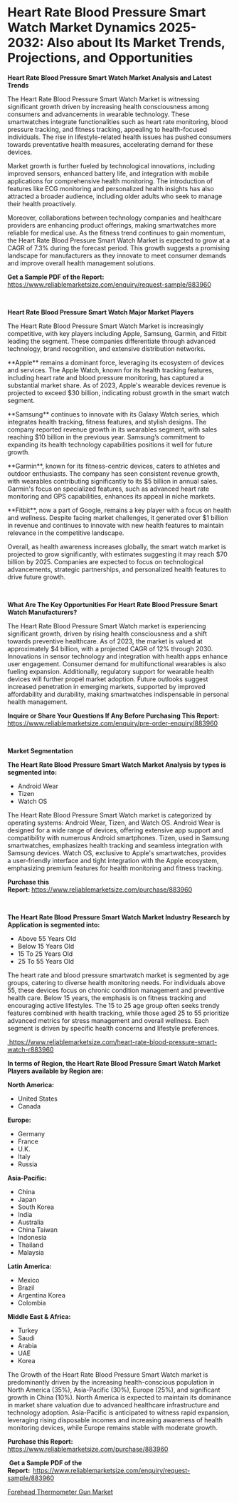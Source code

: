 <p><h1>Heart Rate Blood Pressure Smart Watch Market Dynamics 2025-2032: Also about Its Market Trends, Projections, and Opportunities</h1></p><p><strong>Heart Rate Blood Pressure Smart Watch Market Analysis and Latest Trends</strong></p>
<p><p>The Heart Rate Blood Pressure Smart Watch Market is witnessing significant growth driven by increasing health consciousness among consumers and advancements in wearable technology. These smartwatches integrate functionalities such as heart rate monitoring, blood pressure tracking, and fitness tracking, appealing to health-focused individuals. The rise in lifestyle-related health issues has pushed consumers towards preventative health measures, accelerating demand for these devices.</p><p>Market growth is further fueled by technological innovations, including improved sensors, enhanced battery life, and integration with mobile applications for comprehensive health monitoring. The introduction of features like ECG monitoring and personalized health insights has also attracted a broader audience, including older adults who seek to manage their health proactively.</p><p>Moreover, collaborations between technology companies and healthcare providers are enhancing product offerings, making smartwatches more reliable for medical use. As the fitness trend continues to gain momentum, the Heart Rate Blood Pressure Smart Watch Market is expected to grow at a CAGR of 7.3% during the forecast period. This growth suggests a promising landscape for manufacturers as they innovate to meet consumer demands and improve overall health management solutions.</p></p>
<p><strong>Get a Sample PDF of the Report:&nbsp;</strong> <a href="https://www.reliablemarketsize.com/enquiry/request-sample/883960?utm_campaign=1833&utm_medium=2&utm_source=Github&utm_content=ia&utm_term=05022025&utm_id=heart-rate-blood-pressure-smart-watch">https://www.reliablemarketsize.com/enquiry/request-sample/883960</a></p>
<p>&nbsp;</p>
<p><strong>Heart Rate Blood Pressure Smart Watch Major Market Players</strong></p>
<p><p>The Heart Rate Blood Pressure Smart Watch Market is increasingly competitive, with key players including Apple, Samsung, Garmin, and Fitbit leading the segment. These companies differentiate through advanced technology, brand recognition, and extensive distribution networks.</p><p>**Apple** remains a dominant force, leveraging its ecosystem of devices and services. The Apple Watch, known for its health tracking features, including heart rate and blood pressure monitoring, has captured a substantial market share. As of 2023, Apple's wearable devices revenue is projected to exceed $30 billion, indicating robust growth in the smart watch segment.</p><p>**Samsung** continues to innovate with its Galaxy Watch series, which integrates health tracking, fitness features, and stylish designs. The company reported revenue growth in its wearables segment, with sales reaching $10 billion in the previous year. Samsung’s commitment to expanding its health technology capabilities positions it well for future growth.</p><p>**Garmin**, known for its fitness-centric devices, caters to athletes and outdoor enthusiasts. The company has seen consistent revenue growth, with wearables contributing significantly to its $5 billion in annual sales. Garmin's focus on specialized features, such as advanced heart rate monitoring and GPS capabilities, enhances its appeal in niche markets.</p><p>**Fitbit**, now a part of Google, remains a key player with a focus on health and wellness. Despite facing market challenges, it generated over $1 billion in revenue and continues to innovate with new health features to maintain relevance in the competitive landscape.</p><p>Overall, as health awareness increases globally, the smart watch market is projected to grow significantly, with estimates suggesting it may reach $70 billion by 2025. Companies are expected to focus on technological advancements, strategic partnerships, and personalized health features to drive future growth.</p></p>
<p>&nbsp;</p>
<p><strong>What Are The Key Opportunities For Heart Rate Blood Pressure Smart Watch Manufacturers?</strong></p>
<p><p>The Heart Rate Blood Pressure Smart Watch market is experiencing significant growth, driven by rising health consciousness and a shift towards preventive healthcare. As of 2023, the market is valued at approximately $4 billion, with a projected CAGR of 12% through 2030. Innovations in sensor technology and integration with health apps enhance user engagement. Consumer demand for multifunctional wearables is also fueling expansion. Additionally, regulatory support for wearable health devices will further propel market adoption. Future outlooks suggest increased penetration in emerging markets, supported by improved affordability and durability, making smartwatches indispensable in personal health management.</p></p>
<p><strong>Inquire or Share Your Questions If Any Before Purchasing This Report:</strong> <a href="https://www.reliablemarketsize.com/enquiry/pre-order-enquiry/883960?utm_campaign=1833&utm_medium=2&utm_source=Github&utm_content=ia&utm_term=05022025&utm_id=heart-rate-blood-pressure-smart-watch">https://www.reliablemarketsize.com/enquiry/pre-order-enquiry/883960</a></p>
<p>&nbsp;</p>
<p><strong>Market Segmentation</strong></p>
<p><strong>The Heart Rate Blood Pressure Smart Watch Market Analysis by types is segmented into:</strong></p>
<p><ul><li>Android Wear</li><li>Tizen</li><li>Watch OS</li></ul></p>
<p><p>The Heart Rate Blood Pressure Smart Watch market is categorized by operating systems: Android Wear, Tizen, and Watch OS. Android Wear is designed for a wide range of devices, offering extensive app support and compatibility with numerous Android smartphones. Tizen, used in Samsung smartwatches, emphasizes health tracking and seamless integration with Samsung devices. Watch OS, exclusive to Apple's smartwatches, provides a user-friendly interface and tight integration with the Apple ecosystem, emphasizing premium features for health monitoring and fitness tracking.</p></p>
<p><strong>Purchase this Report:&nbsp;</strong><a href="https://www.reliablemarketsize.com/purchase/883960?utm_campaign=1833&utm_medium=2&utm_source=Github&utm_content=ia&utm_term=05022025&utm_id=heart-rate-blood-pressure-smart-watch">https://www.reliablemarketsize.com/purchase/883960</a></p>
<p>&nbsp;</p>
<p><strong>The Heart Rate Blood Pressure Smart Watch Market Industry Research by Application is segmented into:</strong></p>
<p><ul><li>Above 55 Years Old</li><li>Below 15 Years Old</li><li>15 To 25 Years Old</li><li>25 To 55 Years Old</li></ul></p>
<p><p>The heart rate and blood pressure smartwatch market is segmented by age groups, catering to diverse health monitoring needs. For individuals above 55, these devices focus on chronic condition management and preventive health care. Below 15 years, the emphasis is on fitness tracking and encouraging active lifestyles. The 15 to 25 age group often seeks trendy features combined with health tracking, while those aged 25 to 55 prioritize advanced metrics for stress management and overall wellness. Each segment is driven by specific health concerns and lifestyle preferences.</p></p>
<p><a href="https://www.reliablemarketsize.com/heart-rate-blood-pressure-smart-watch-r883960?utm_campaign=1833&utm_medium=2&utm_source=Github&utm_content=ia&utm_term=05022025&utm_id=heart-rate-blood-pressure-smart-watch">&nbsp;https://www.reliablemarketsize.com/heart-rate-blood-pressure-smart-watch-r883960</a></p>
<p><strong>In terms of Region, the Heart Rate Blood Pressure Smart Watch Market Players available by Region are:</strong></p>
<p>
    <p> <strong> North America: </strong>
        <ul>
            <li>United States</li>
            <li>Canada</li>
        </ul>
        </p> 
    <p> <strong> Europe: </strong>
        <ul>
            <li>Germany</li>
            <li>France</li>
            <li>U.K.</li>
            <li>Italy</li>
            <li>Russia</li>
        </ul>
        </p> 
    <p> <strong> Asia-Pacific: </strong>
        <ul>
            <li>China</li>
            <li>Japan</li>
            <li>South Korea</li>
            <li>India</li>
            <li>Australia</li>
            <li>China Taiwan</li>
            <li>Indonesia</li>
            <li>Thailand</li>
            <li>Malaysia</li>
        </ul>
        </p> 
    <p> <strong> Latin America: </strong>
        <ul>
            <li>Mexico</li>
            <li>Brazil</li>
            <li>Argentina Korea</li>
            <li>Colombia</li>
        </ul>
        </p> 
    <p> <strong> Middle East & Africa: </strong>
        <ul>
            <li>Turkey</li>
            <li>Saudi</li>
            <li>Arabia</li>
            <li>UAE</li>
            <li>Korea</li>
        </ul>
    </p>
    </p>
<p><p>The Growth of the Heart Rate Blood Pressure Smart Watch market is predominantly driven by the increasing health-conscious population in North America (35%), Asia-Pacific (30%), Europe (25%), and significant growth in China (10%). North America is expected to maintain its dominance in market share valuation due to advanced healthcare infrastructure and technology adoption. Asia-Pacific is anticipated to witness rapid expansion, leveraging rising disposable incomes and increasing awareness of health monitoring devices, while Europe remains stable with moderate growth.</p></p>
<p><strong>Purchase this Report: </strong><a href="https://www.reliablemarketsize.com/purchase/883960?utm_campaign=1833&utm_medium=2&utm_source=Github&utm_content=ia&utm_term=05022025&utm_id=heart-rate-blood-pressure-smart-watch">https://www.reliablemarketsize.com/purchase/883960</a></p>
<p>&nbsp;<strong>Get a Sample PDF of the Report:&nbsp;&nbsp;</strong><a href="https://www.reliablemarketsize.com/enquiry/request-sample/883960?utm_campaign=1833&utm_medium=2&utm_source=Github&utm_content=ia&utm_term=05022025&utm_id=heart-rate-blood-pressure-smart-watch">https://www.reliablemarketsize.com/enquiry/request-sample/883960</a></p>
<p><strong></strong></p>
<p><p><a href="https://github.com/FassouRP/Market-Research-Report-List-7/blob/main/forehead-thermometer-gun-market.md?utm_campaign=1833&utm_medium=2&utm_source=Github&utm_content=ia&utm_term=05022025&utm_id=heart-rate-blood-pressure-smart-watch">Forehead Thermometer Gun Market</a></p></p>